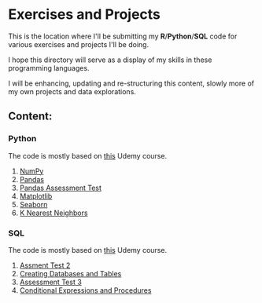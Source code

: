 # Exercises and Projects

This is the location where I'll be submitting my **R**/**Python**/**SQL** code for various exercises and projects I'll be doing.

I hope this directory will serve as a display of my skills in these programming languages.

I will be enhancing, updating and re-structuring this content, slowly more of my own projects and data explorations.

## Content:

### Python

The code is mostly based on [this](https://www.udemy.com/course/python-for-data-science-and-machine-learning-bootcamp/) Udemy course.

1. [NumPy](https://github.com/vuxvix/Exercises-in-Data-Analytics-Data-Science/blob/master/Python/Python%20S5%20NumPy.ipynb)
2. [Pandas](https://github.com/vuxvix/Exercises-in-Data-Analytics-Data-Science/blob/master/Python/Python%20S6%20Pandas.ipynb)
3. [Pandas Assessment Test](https://github.com/vuxvix/Exercises-in-Data-Analytics-Data-Science/blob/master/Python/Python%20S7%20Pandas%20Assessment.ipynb)
4. [Matplotlib](https://github.com/vuxvix/Exercises-in-Data-Analytics-Data-Science/blob/master/Python/Python%20S8%20Matplotlib.ipynb)
5. [Seaborn](https://github.com/vuxvix/Exercises-in-Data-Analytics-Data-Science/blob/master/Python/Python%20S9%20Seaborn.ipynb)
6. [K Nearest Neighbors](https://github.com/vuxvix/Exercises-in-Data-Analytics-Data-Science/blob/master/Python/Python%20S18%20KNN.ipynb)

### SQL

The code is mostly based on [this](https://www.udemy.com/course/the-complete-sql-bootcamp/) Udemy course.

1. [Assment Test 2](https://github.com/vuxvix/Exercises-in-Data-Analytics-Data-Science/blob/master/SQL/SQL%20S7%20Assment%20Test%202.sql)
2. [Creating Databases and Tables](https://github.com/vuxvix/Exercises-in-Data-Analytics-Data-Science/blob/master/SQL/SQL%20S8%20Creating%20Databases%20and%20Tables.pdf)
3. [Assessment Test 3](https://github.com/vuxvix/Exercises-in-Data-Analytics-Data-Science/blob/master/SQL/SQL%20S9%20Assessment%20Test%203.pdf)
4. [Conditional Expressions and Procedures](https://github.com/vuxvix/Exercises-in-Data-Analytics-Data-Science/blob/master/SQL/SQL%20S9%20Assessment%20Test%203.pdf)
